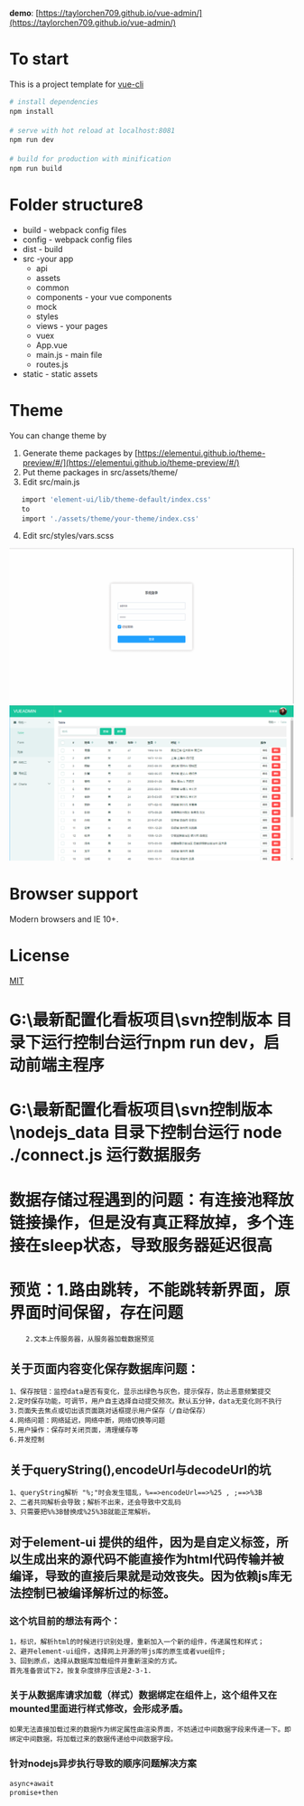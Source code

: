 **demo**: [https://taylorchen709.github.io/vue-admin/](https://taylorchen709.github.io/vue-admin/)

# To start

This is a project template for [vue-cli](https://github.com/vuejs/vue-cli)

``` bash
# install dependencies
npm install

# serve with hot reload at localhost:8081
npm run dev

# build for production with minification
npm run build

```

# Folder structure8
* build - webpack config files
* config - webpack config files
* dist - build
* src -your app
    * api
    * assets
    * common
    * components - your vue components
    * mock
    * styles
    * views - your pages
    * vuex
    * App.vue
    * main.js - main file
    * routes.js
* static - static assets

# Theme
You can change theme by 
1. Generate theme packages by [https://elementui.github.io/theme-preview/#/](https://elementui.github.io/theme-preview/#/)
2. Put theme packages in src/assets/theme/
3. Edit src/main.js 
``` bash
   import 'element-ui/lib/theme-default/index.css'
   to
   import './assets/theme/your-theme/index.css'
```
4. Edit src/styles/vars.scss

![theme-blue](https://raw.githubusercontent.com/taylorchen709/markdown-images/master/vueadmin/rec-demo.gif)
![theme-green](https://raw.githubusercontent.com/taylorchen709/markdown-images/master/vueadmin/theme-green.png)

# Browser support

Modern browsers and IE 10+.

# License
[MIT](http://opensource.org/licenses/MIT)


# G:\最新配置化看板项目\svn控制版本 目录下运行控制台运行npm run dev，启动前端主程序
# G:\最新配置化看板项目\svn控制版本\nodejs_data 目录下控制台运行 node ./connect.js 运行数据服务
# 数据存储过程遇到的问题：有连接池释放链接操作，但是没有真正释放掉，多个连接在sleep状态，导致服务器延迟很高
# 预览：1.路由跳转，不能跳转新界面，原界面时间保留，存在问题
        2.文本上传服务器，从服务器加载数据预览
## 关于页面内容变化保存数据库问题：
    1、保存按钮：监控data是否有变化，显示出绿色与灰色，提示保存，防止恶意频繁提交
    2.定时保存功能，可调节，用户自主选择自动提交频次。默认五分钟，data无变化则不执行
    3.页面失去焦点或切出该页面跳对话框提示用户保存（/自动保存）
    4.网络问题：网络延迟，网络中断，网络切换等问题
    5.用户操作：保存时关闭页面，清理缓存等
    6.并发控制
## 关于queryString(),encodeUrl与decodeUrl的坑
    1、queryString解析 "%;"时会发生错乱，%==>encodeUrl==>%25 , ;==>%3B
    2、二者共同解析会导致；解析不出来，还会导致中文乱码
    3、只需要把%%3B替换成%25%3B就能正常解析。
## 对于element-ui 提供的组件，因为是自定义标签，所以生成出来的源代码不能直接作为html代码传输并被编译，导致的直接后果就是动效丧失。因为依赖js库无法控制已被编译解析过的标签。

### 这个坑目前的想法有两个：
    1，标识，解析html的时候进行识别处理，重新加入一个新的组件，传递属性和样式；
    2、避开element-ui组件，选择网上开源的带js库的原生或者vue组件;
    3、回到原点，选择从数据库加载组件并重新渲染的方式。
    首先准备尝试下2，按复杂度排序应该是2-3-1.

### 关于从数据库请求加载（样式）数据绑定在组件上，这个组件又在mounted里面进行样式修改，会形成矛盾。
    如果无法直接加载过来的数据作为绑定属性曲渲染界面，不妨通过中间数据字段来传递一下。即绑定中间数据，将加载过来的数据传递给中间数据字段。

### 针对nodejs异步执行导致的顺序问题解决方案
    async+await
    promise+then